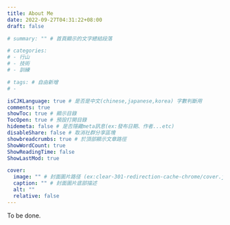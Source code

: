 ```yaml
---
title: About Me
date: 2022-09-27T04:31:22+08:00
draft: false

# summary: "" # 首頁顯示的文字總結段落

# categories: 
# - 行山
# - 技術
# - 訓練

# tags: # 自由新增
# - 

isCJKLanguage: true # 是否是中文(chinese,japanese,korea) 字數判斷用
comments: true
showToc: true # 顯示目錄
TocOpen: true # 預設打開目錄
hidemeta: false # 是否隱藏meta訊息(ex:發布日期、作者...etc)
disableShare: false # 取消社群分享區塊
showbreadcrumbs: true # 於頂部顯示文章路徑
ShowWordCount: true
ShowReadingTime: false
ShowLastMod: true

cover:
  image: "" # 封面圖片路径 (ex:clear-301-redirection-cache-chrome/cover.jpg)
  caption: "" # 封面圖片底部描述
  alt: ""
  relative: false
---
```


To be done.